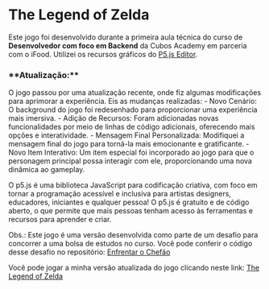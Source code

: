<h1>The Legend of Zelda</h1>

Este jogo foi desenvolvido durante a primeira aula técnica do curso de <strong>Desenvolvedor com foco em Backend</strong> da Cubos Academy em parceria com o iFood. Utilizei os recursos gráficos do <a target="_blank" href="https://p5js.org/">P5.js Editor</a>.


<h3>**Atualização:**</h3>
O jogo passou por uma atualização recente, onde fiz algumas modificações para aprimorar a experiência. Eis as mudanças realizadas:
- Novo Cenário: O background do jogo foi redesenhado para proporcionar uma experiência mais imersiva.
- Adição de Recursos: Foram adicionadas novas funcionalidades por meio de linhas de código adicionais, oferecendo mais opções e interatividade.
- Mensagem Final Personalizada: Modifiquei a mensagem final do jogo para torná-la mais emocionante e gratificante.
- Novo Item Interativo: Um item especial foi incorporado ao jogo para que o personagem principal possa interagir com ele, proporcionando uma nova dinâmica ao gameplay.

O p5.js é uma biblioteca JavaScript para codificação criativa, com foco em tornar a programação acessível e inclusiva para artistas designers, educadores, iniciantes e qualquer pessoa! O p5.js é gratuito e de código aberto, o que permite que mais pessoas tenham acesso às ferramentas e recursos para aprender e criar.

Obs.: Este jogo é uma versão desenvolvida como parte de um desafio para concorrer a uma bolsa de estudos no curso. Você pode conferir o código desse desafio no repositório: <a href="https://github.com/futuroDevLeo/javascript-cubos-academy/blob/main/Minicurso/Atividade%204%20enfrentar%20o%20chef%C3%A3o.js">Enfrentar o Chefão</a>

Você pode jogar a minha versão atualizada do jogo clicando neste link: <a target="_blank" href="https://futurodevleo.github.io/the-legend-of-zelda-p5.js/">The Legend of Zelda</a>